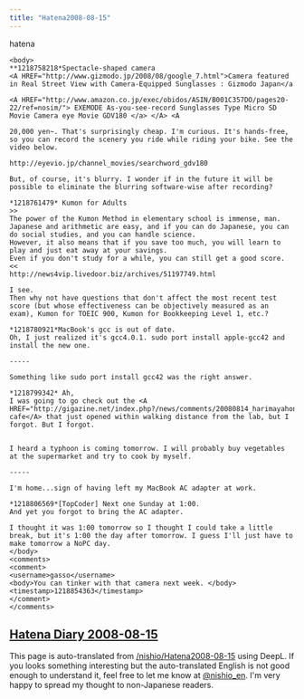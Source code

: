 ```yaml
---
title: "Hatena2008-08-15"
---
```


hatena

```
<body>
**1218758218*Spectacle-shaped camera
<A HREF="http://www.gizmodo.jp/2008/08/google_7.html">Camera featured in Real Street View with Camera-Equipped Sunglasses : Gizmodo Japan</a

<A HREF="http://www.amazon.co.jp/exec/obidos/ASIN/B001C357DO/pages20-22/ref=nosim/"> EXEMODE As-you-see-record Sunglasses Type Micro SD Movie Camera eye Movie GDV180 </a> </A> <A

20,000 yen~. That's surprisingly cheap. I'm curious. It's hands-free, so you can record the scenery you ride while riding your bike. See the video below.

http://eyevio.jp/channel_movies/searchword_gdv180

But, of course, it's blurry. I wonder if in the future it will be possible to eliminate the blurring software-wise after recording?

*1218761479* Kumon for Adults
>>
The power of the Kumon Method in elementary school is immense, man.
Japanese and arithmetic are easy, and if you can do Japanese, you can do social studies, and you can handle science.
However, it also means that if you save too much, you will learn to play and just eat away at your savings.
Even if you don't study for a while, you can still get a good score.
<<
http://news4vip.livedoor.biz/archives/51197749.html

I see.
Then why not have questions that don't affect the most recent test score (but whose effectiveness can be objectively measured as an exam), Kumon for TOEIC 900, Kumon for Bookkeeping Level 1, etc.?

*1218780921*MacBook's gcc is out of date.
Oh, I just realized it's gcc4.0.1. sudo port install apple-gcc42 and install the new one.

-----

Something like sudo port install gcc42 was the right answer.

*1218799342* Ah,
I was going to go check out the <A HREF="http://gigazine.net/index.php?/news/comments/20080814_harimayahonten_okaki/">free cafe</A> that just opened within walking distance from the lab, but I forgot. But I forgot.


I heard a typhoon is coming tomorrow. I will probably buy vegetables at the supermarket and try to cook by myself.

-----

I'm home...sign of having left my MacBook AC adapter at work.

*1218806569*[TopCoder] Next one Sunday at 1:00.
And yet you forgot to bring the AC adapter.

I thought it was 1:00 tomorrow so I thought I could take a little break, but it's 1:00 the day after tomorrow. I guess I'll just have to make tomorrow a NoPC day.
</body>
<comments>
<comment>
<username>gasso</username>
<body>You can tinker with that camera next week. </body>
<timestamp>1218854363</timestamp>
</comment>
</comments>
```


[Hatena Diary 2008-08-15](https://nishiohirokazu.hatenadiary.org/archive/2008/08/15)
---
This page is auto-translated from [/nishio/Hatena2008-08-15](https://scrapbox.io/nishio/Hatena2008-08-15) using DeepL. If you looks something interesting but the auto-translated English is not good enough to understand it, feel free to let me know at [@nishio_en](https://twitter.com/nishio_en). I'm very happy to spread my thought to non-Japanese readers.